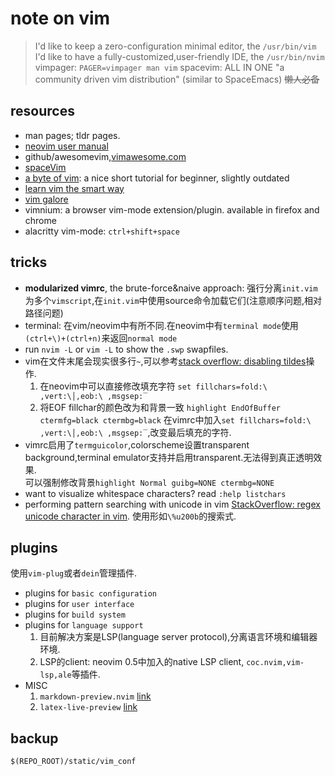 # note on vim

> I'd like to keep a zero-configuration minimal editor, the `/usr/bin/vim`
> I'd like to have a fully-customized,user-friendly IDE, the `/usr/bin/nvim`
> vimpager: `PAGER=vimpager man vim`
> spacevim: ALL IN ONE "a community driven vim distribution" (similar to SpaceEmacs)  ~~懒人必备~~

## resources

- man pages; tldr pages.
- [neovim user manual](https://neovim.io/doc/user/)
- github/awesomevim,[vimawesome.com](https://vimawesome.com/)
- [spaceVim](https://spacevim.org/)
- [a byte of vim](https://github.com/swaroopch/byte-of-vim): a nice short tutorial for beginner, slightly outdated
- [learn vim the smart way](https://github.com/iggredible/Learn-Vim)
- [vim galore](https://github.com/mhinz/vim-galore)
- vimnium: a browser vim-mode extension/plugin. available in firefox and chrome
- alacritty vim-mode: `ctrl+shift+space`


## tricks

- **modularized vimrc**, the brute-force&naive approach: 强行分离`init.vim`为多个`vimscript`,在`init.vim`中使用source命令加载它们(注意顺序问题,相对路径问题)
- terminal: 在vim/neovim中有所不同.在neovim中有`terminal mode`使用`(ctrl+\)+(ctrl+n)`来返回`normal mode`
- run `nvim -L` or `vim -L` to show the `.swp` swapfiles. 
- vim在文件末尾会现实很多行`~`,可以参考[stack overflow: disabling tildes](https://stackoverflow.com/questions/3813059/is-it-possible-to-not-display-a-for-blank-lines-in-vim-neovim)操作.
  1. 在neovim中可以直接修改填充字符 `set fillchars=fold:\ ,vert:\│,eob:\ ,msgsep:‾`
	2. 将EOF fillchar的颜色改为和背景一致 `highlight EndOfBuffer ctermfg=black ctermbg=black`
  在vimrc中加入`set fillchars=fold:\ ,vert:\│,eob:\ ,msgsep:‾`,改变最后填充的字符.
- vimrc启用了`termguicolor`,colorscheme设置transparent background,terminal emulator支持并启用transparent.无法得到真正透明效果.  
  可以强制修改背景`highlight Normal guibg=NONE ctermbg=NONE`
- want to visualize whitespace characters? read `:help listchars`
- performing pattern searching with unicode in vim [StackOverflow: regex unicode character in vim](https://stackoverflow.com/questions/3016965/regex-unicode-character-in-vim). 使用形如`\%u200b`的搜索式.

## plugins

使用`vim-plug`或者`dein`管理插件.

- plugins for `basic configuration`
- plugins for `user interface`
- plugins for `build system`
- plugins for `language support`
  1. 目前解决方案是LSP(language server protocol),分离语言环境和编辑器环境.
	2. LSP的client: neovim 0.5中加入的native LSP client, `coc.nvim,vim-lsp,ale`等插件.
- MISC
	1. `markdown-preview.nvim` [link](https://github.com/iamcco/markdown-preview.nvim)
	2. `latex-live-preview` [link](https://github.com/xuhdev/vim-latex-live-preview)


## backup

`$(REPO_ROOT)/static/vim_conf`
